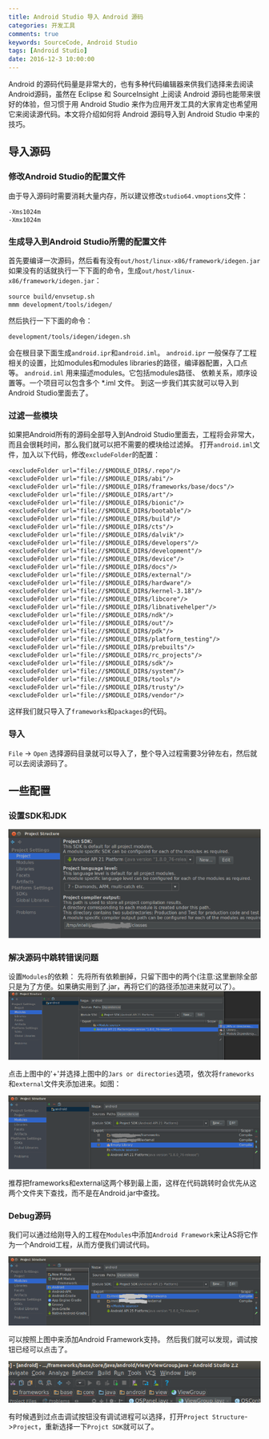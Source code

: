 ```yaml
---
title: Android Studio 导入 Android 源码
categories: 开发工具
comments: true
keywords: SourceCode, Android Studio
tags: [Android Studio]
date: 2016-12-3 10:00:00
---
```

Android 的源码代码量是非常大的，也有多种代码编辑器来供我们选择来去阅读Android源码，虽然在 Eclipse 和 SourceInsight 上阅读 Android 源码也能带来很好的体验，但习惯于用 Android Studio 来作为应用开发工具的大家肯定也希望用它来阅读源代码。本文将介绍如何将 Android 源码导入到 Android Studio 中来的技巧。
<!-- more -->

## 导入源码
### 修改Android Studio的配置文件
由于导入源码时需要消耗大量内存，所以建议修改`studio64.vmoptions`文件：
```
-Xms1024m
-Xmx1024m
```

### 生成导入到Android Studio所需的配置文件
首先要编译一次源码，然后看有没有`out/host/linux-x86/framework/idegen.jar`
如果没有的话就执行一下下面的命令，生成`out/host/linux-x86/framework/idegen.jar`：
```
source build/envsetup.sh
mmm development/tools/idegen/
```
然后执行一下下面的命令：
```
development/tools/idegen/idegen.sh
```
会在根目录下面生成`android.ipr`和`android.iml`。
`android.ipr` 一般保存了工程相关的设置，比如modules和modules libraries的路径，编译器配置，入口点等。
`android.iml` 用来描述modules。它包括modules路径、 依赖关系，顺序设置等。一个项目可以包含多个 *.iml 文件。
到这一步我们其实就可以导入到Android Studio里面去了。

### 过滤一些模块
如果把Android所有的源码全部导入到Android Studio里面去，工程将会非常大，而且会很耗时间，那么我们就可以把不需要的模块给过滤掉。
打开`android.iml`文件，加入以下代码，修改`excludeFolder`的配置：
```
<excludeFolder url="file://$MODULE_DIR$/.repo"/>
<excludeFolder url="file://$MODULE_DIR$/abi"/>
<excludeFolder url="file://$MODULE_DIR$/frameworks/base/docs"/>
<excludeFolder url="file://$MODULE_DIR$/art"/>
<excludeFolder url="file://$MODULE_DIR$/bionic"/>
<excludeFolder url="file://$MODULE_DIR$/bootable"/>
<excludeFolder url="file://$MODULE_DIR$/build"/>
<excludeFolder url="file://$MODULE_DIR$/cts"/>
<excludeFolder url="file://$MODULE_DIR$/dalvik"/>
<excludeFolder url="file://$MODULE_DIR$/developers"/>
<excludeFolder url="file://$MODULE_DIR$/development"/>
<excludeFolder url="file://$MODULE_DIR$/device"/>
<excludeFolder url="file://$MODULE_DIR$/docs"/>
<excludeFolder url="file://$MODULE_DIR$/external"/>
<excludeFolder url="file://$MODULE_DIR$/hardware"/>
<excludeFolder url="file://$MODULE_DIR$/kernel-3.18"/>
<excludeFolder url="file://$MODULE_DIR$/libcore"/>
<excludeFolder url="file://$MODULE_DIR$/libnativehelper"/>
<excludeFolder url="file://$MODULE_DIR$/ndk"/>
<excludeFolder url="file://$MODULE_DIR$/out"/>
<excludeFolder url="file://$MODULE_DIR$/pdk"/>
<excludeFolder url="file://$MODULE_DIR$/platform_testing"/>
<excludeFolder url="file://$MODULE_DIR$/prebuilts"/>
<excludeFolder url="file://$MODULE_DIR$/rc_projects"/>
<excludeFolder url="file://$MODULE_DIR$/sdk"/>
<excludeFolder url="file://$MODULE_DIR$/system"/>
<excludeFolder url="file://$MODULE_DIR$/tools"/>
<excludeFolder url="file://$MODULE_DIR$/trusty"/>
<excludeFolder url="file://$MODULE_DIR$/vendor"/>
```
这样我们就只导入了`frameworks`和`packages`的代码。

### 导入
`File` -> `Open` 选择源码目录就可以导入了，整个导入过程需要3分钟左右，然后就可以去阅读源码了。

## 一些配置
### 设置SDK和JDK

![配置图](/images/development-tool-import-source-to-android-studio/project.png)

### 解决源码中跳转错误问题
设置`Modules`的依赖：
先将所有依赖删掉，只留下图中的两个(注意:这里删除全部只是为了方便。如果确实用到了.jar，再将它们的路径添加进来就可以了）。
![配置图](/images/development-tool-import-source-to-android-studio/modules-add.png)

点击上图中的'+'并选择上图中的`Jars or directories`选项，依次将`frameworks`和`external`文件夹添加进来。如图：

![配置图](/images/development-tool-import-source-to-android-studio/modules-added.png)

推荐把frameworks和external这两个移到最上面，这样在代码跳转时会优先从这两个文件夹下查找，而不是在Android.jar中查找。

### Debug源码
我们可以通过给刚导入的工程在`Modules`中添加`Android Framework`来让AS将它作为一个Android工程，从而方便我们调试代码。

![配置图](/images/development-tool-import-source-to-android-studio/debug-add.png)

可以按照上图中来添加Android Framework支持。
然后我们就可以发现，调试按钮已经可以点击了。

![配置图](/images/development-tool-import-source-to-android-studio/debug-added.png)

有时候遇到过点击调试按钮没有调试进程可以选择，打开`Project Structure`->`Project`，重新选择一下`Projct SDK`就可以了。
